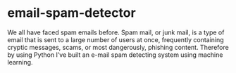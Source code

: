 # email-spam-detector
We all have faced spam emails before. Spam mail, or junk mail, is a type of email that is sent to a large number of users at once, frequently containing cryptic messages, scams, or most dangerously, phishing content. Therefore by using Python I’ve built an e-mail spam detecting system using machine learning. 
